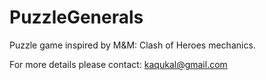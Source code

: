 # PuzzleGenerals

Puzzle game inspired by M&M: Clash of Heroes mechanics.

For more details please contact: kaqukal@gmail.com
